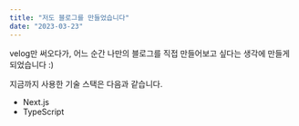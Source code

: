 ```yaml
---
title: "저도 블로그를 만들었습니다"
date: "2023-03-23"
---
```


velog만 써오다가, 어느 순간 나만의 블로그를 직접 만들어보고 싶다는 생각에 만들게 되었습니다 :)

지금까지 사용한 기술 스택은 다음과 같습니다.

- Next.js
- TypeScript
